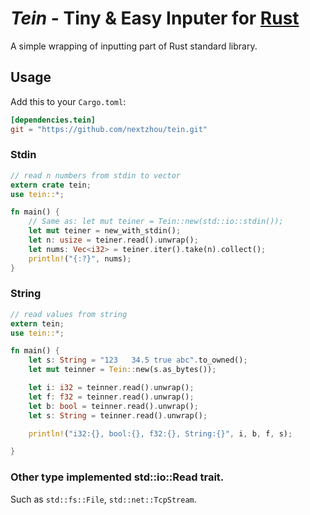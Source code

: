 # *Tein* - Tiny & Easy Inputer for [Rust](http://www.rust-lang.org)

A simple wrapping of inputting part of Rust standard library.

## Usage

Add this to your `Cargo.toml`:

```toml
[dependencies.tein]
git = "https://github.com/nextzhou/tein.git"
```

### Stdin

```rust
// read n numbers from stdin to vector
extern crate tein;
use tein::*;

fn main() {
    // Same as: let mut teiner = Tein::new(std::io::stdin());
    let mut teiner = new_with_stdin();
    let n: usize = teiner.read().unwrap();
    let nums: Vec<i32> = teiner.iter().take(n).collect();
    println!("{:?}", nums);
}
```

### String

```rust
// read values from string
extern tein;
use tein::*;

fn main() {
    let s: String = "123   34.5 true abc".to_owned();
    let mut teinner = Tein::new(s.as_bytes());

    let i: i32 = teinner.read().unwrap();
    let f: f32 = teinner.read().unwrap();
    let b: bool = teinner.read().unwrap();
    let s: String = teinner.read().unwrap();

    println!("i32:{}, bool:{}, f32:{}, String:{}", i, b, f, s);

}
```

### Other type implemented std::io::Read trait.

Such as `std::fs::File`, `std::net::TcpStream`.
